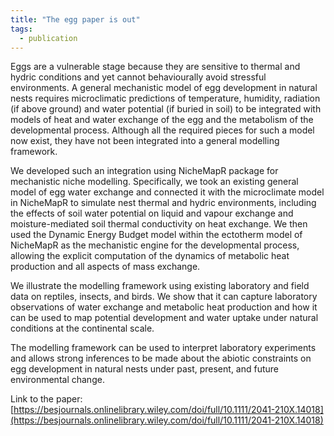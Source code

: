 ```yaml
---
title: "The egg paper is out"
tags:
  - publication
---
```


Eggs are a vulnerable stage because they are sensitive to thermal and hydric conditions and yet cannot behaviourally avoid stressful environments. A general mechanistic model of egg development in natural nests requires microclimatic predictions of temperature, humidity, radiation (if above ground) and water potential (if buried in soil) to be integrated with models of heat and water exchange of the egg and the metabolism of the developmental process. Although all the required pieces for such a model now exist, they have not been integrated into a general modelling framework.

We developed such an integration using NicheMapR package for mechanistic niche modelling. Specifically, we took an existing general model of egg water exchange and connected it with the microclimate model in NicheMapR to simulate nest thermal and hydric environments, including the effects of soil water potential on liquid and vapour exchange and moisture-mediated soil thermal conductivity on heat exchange. We then used the Dynamic Energy Budget model within the ectotherm model of NicheMapR as the mechanistic engine for the developmental process, allowing the explicit computation of the dynamics of metabolic heat production and all aspects of mass exchange.

We illustrate the modelling framework using existing laboratory and field data on reptiles, insects, and birds. We show that it can capture laboratory observations of water exchange and metabolic heat production and how it can be used to map potential development and water uptake under natural conditions at the continental scale.

The modelling framework can be used to interpret laboratory experiments and allows strong inferences to be made about the abiotic constraints on egg development in natural nests under past, present, and future environmental change.

Link to the paper: [https://besjournals.onlinelibrary.wiley.com/doi/full/10.1111/2041-210X.14018](https://besjournals.onlinelibrary.wiley.com/doi/full/10.1111/2041-210X.14018)
